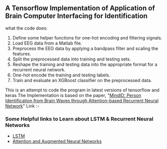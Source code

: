 ## A Tensorflow Implementation of Application of Brain Computer Interfacing for Identification

what the code does:

1. Define some helper functions for one-hot encoding and filtering signals.
2. Load EEG data from a Matlab file.
3. Preprocess the EEG data by applying a bandpass filter and scaling the features.
4. Split the preprocessed data into training and testing sets.
5. Reshape the training and testing data into the appropriate format for a recurrent neural network.
6. One-hot encode the training and testing labels.
7. Train and evaluate an XGBoost classifier on the preprocessed data.

This is an attempt to code the program in latest versions of tensorflow and keras
The Implementation is based on the paper, "[MindID: Person Identification from Brain Waves through
Attention-based Recurrent Neural Network](https://arxiv.org/pdf/1711.06149.pdf)"
Link :- 


### Some Helpful links to Learn about LSTM & Recurrent Neural Networks

- [LSTM](http://colah.github.io/posts/2015-08-Understanding-LSTMs/)
- [Attention and Augmented Neural Networks](https://distill.pub/2016/augmented-rnns/)
